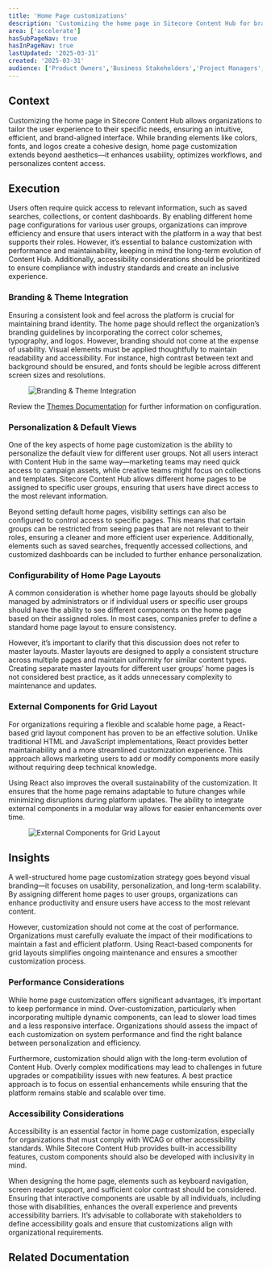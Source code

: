 ```yaml
---
title: 'Home Page customizations'
description: 'Customizing the home page in Sitecore Content Hub for branding, personalization, and usability.'
area: ['accelerate']
hasSubPageNav: true
hasInPageNav: true
lastUpdated: '2025-03-31'
created: '2025-03-31'
audience: ['Product Owners','Business Stakeholders','Project Managers','Solution Architects']
---
```


## Context
Customizing the home page in Sitecore Content Hub allows organizations to tailor the user experience to their specific needs, ensuring an intuitive, efficient, and brand-aligned interface. While branding elements like colors, fonts, and logos create a cohesive design, home page customization extends beyond aesthetics—it enhances usability, optimizes workflows, and personalizes content access.

## Execution
Users often require quick access to relevant information, such as saved searches, collections, or content dashboards. By enabling different home page configurations for various user groups, organizations can improve efficiency and ensure that users interact with the platform in a way that best supports their roles. However, it’s essential to balance customization with performance and maintainability, keeping in mind the long-term evolution of Content Hub. Additionally, accessibility considerations should be prioritized to ensure compliance with industry standards and create an inclusive experience.

### Branding & Theme Integration
Ensuring a consistent look and feel across the platform is crucial for maintaining brand identity. The home page should reflect the organization’s branding guidelines by incorporating the correct color schemes, typography, and logos. However, branding should not come at the expense of usability. Visual elements must be applied thoughtfully to maintain readability and accessibility. For instance, high contrast between text and background should be ensured, and fonts should be legible across different screen sizes and resolutions.

<figure><img src="/images/learn/accelerate/content-hub/homepage-theming.png" alt="Branding & Theme Integration"/><figcaption></figcaption></figure>

Review the [Themes Documentation](https://doc.sitecore.com/ch/en/users/content-hub/themes.html) for further information on configuration.

### Personalization & Default Views
One of the key aspects of home page customization is the ability to personalize the default view for different user groups. Not all users interact with Content Hub in the same way—marketing teams may need quick access to campaign assets, while creative teams might focus on collections and templates. Sitecore Content Hub allows different home pages to be assigned to specific user groups, ensuring that users have direct access to the most relevant information.

Beyond setting default home pages, visibility settings can also be configured to control access to specific pages. This means that certain groups can be restricted from seeing pages that are not relevant to their roles, ensuring a cleaner and more efficient user experience. Additionally, elements such as saved searches, frequently accessed collections, and customized dashboards can be included to further enhance personalization.

### Configurability of Home Page Layouts
A common consideration is whether home page layouts should be globally managed by administrators or if individual users or specific user groups should have the ability to see different components on the home page based on their assigned roles. In most cases, companies prefer to define a standard home page layout to ensure consistency.

However, it’s important to clarify that this discussion does not refer to master layouts. Master layouts are designed to apply a consistent structure across multiple pages and maintain uniformity for similar content types. Creating separate master layouts for different user groups’ home pages is not considered best practice, as it adds unnecessary complexity to maintenance and updates.

### External Components for Grid Layout
For organizations requiring a flexible and scalable home page, a React-based grid layout component has proven to be an effective solution. Unlike traditional HTML and JavaScript implementations, React provides better maintainability and a more streamlined customization experience. This approach allows marketing users to add or modify components more easily without requiring deep technical knowledge.

Using React also improves the overall sustainability of the customization. It ensures that the home page remains adaptable to future changes while minimizing disruptions during platform updates. The ability to integrate external components in a modular way allows for easier enhancements over time.

<figure><img src="/images/learn/accelerate/content-hub/custom-homepage.png" alt="External Components for Grid Layout"/><figcaption></figcaption></figure>

## Insights
A well-structured home page customization strategy goes beyond visual branding—it focuses on usability, personalization, and long-term scalability. By assigning different home pages to user groups, organizations can enhance productivity and ensure users have access to the most relevant content.

However, customization should not come at the cost of performance. Organizations must carefully evaluate the impact of their modifications to maintain a fast and efficient platform. Using React-based components for grid layouts simplifies ongoing maintenance and ensures a smoother customization process.

### Performance Considerations

While home page customization offers significant advantages, it’s important to keep performance in mind. Over-customization, particularly when incorporating multiple dynamic components, can lead to slower load times and a less responsive interface. Organizations should assess the impact of each customization on system performance and find the right balance between personalization and efficiency.

Furthermore, customization should align with the long-term evolution of Content Hub. Overly complex modifications may lead to challenges in future upgrades or compatibility issues with new features. A best practice approach is to focus on essential enhancements while ensuring that the platform remains stable and scalable over time.

### Accessibility Considerations

Accessibility is an essential factor in home page customization, especially for organizations that must comply with WCAG or other accessibility standards. While Sitecore Content Hub provides built-in accessibility features, custom components should also be developed with inclusivity in mind.

When designing the home page, elements such as keyboard navigation, screen reader support, and sufficient color contrast should be considered. Ensuring that interactive components are usable by all individuals, including those with disabilities, enhances the overall experience and prevents accessibility barriers. It’s advisable to collaborate with stakeholders to define accessibility goals and ensure that customizations align with organizational requirements.

## Related Documentation
<Row columns={2}>
  <Link title="Set up a custom homepage" link="https://doc.sitecore.com/ch/en/users/content-hub/set-up-a-custom-homepage.html" />
  <Link title="Themes" link="https://doc.sitecore.com/ch/en/users/content-hub/themes.html" />
</Row>

